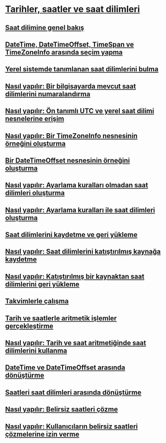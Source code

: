 # [Tarihler, saatler ve saat dilimleri](index.md)
## [Saat dilimine genel bakış](time-zone-overview.md)
## [DateTime, DateTimeOffset, TimeSpan ve TimeZoneInfo arasında seçim yapma](choosing-between-datetime.md)
## [Yerel sistemde tanımlanan saat dilimlerini bulma](finding-the-time-zones-on-local-system.md)
## [Nasıl yapılır: Bir bilgisayarda mevcut saat dilimlerini numaralandırma](enumerate-time-zones.md)
## [Nasıl yapılır: Ön tanımlı UTC ve yerel saat dilimi nesnelerine erişim](access-utc-and-local.md)
## [Nasıl yapılır: Bir TimeZoneInfo nesnesinin örneğini oluşturma](instantiate-time-zone-info.md)
## [Bir DateTimeOffset nesnesinin örneğini oluşturma](instantiating-a-datetimeoffset-object.md)
## [Nasıl yapılır: Ayarlama kuralları olmadan saat dilimleri oluşturma](create-time-zones-without-adjustment-rules.md)
## [Nasıl yapılır: Ayarlama kuralları ile saat dilimleri oluşturma](create-time-zones-with-adjustment-rules.md)
## [Saat dilimlerini kaydetme ve geri yükleme](saving-and-restoring-time-zones.md)
## [Nasıl yapılır: Saat dilimlerini katıştırılmış kaynağa kaydetme](save-time-zones-to-an-embedded-resource.md)
## [Nasıl yapılır: Katıştırılmış bir kaynaktan saat dilimlerini geri yükleme](restore-time-zones-from-an-embedded-resource.md)
## [Takvimlerle çalışma](working-with-calendars.md)
## [Tarih ve saatlerle aritmetik işlemler gerçekleştirme](performing-arithmetic-operations.md)
## [Nasıl yapılır: Tarih ve saat aritmetiğinde saat dilimlerini kullanma](use-time-zones-in-arithmetic.md)
## [DateTime ve DateTimeOffset arasında dönüştürme](converting-between-datetime-and-offset.md)
## [Saatleri saat dilimleri arasında dönüştürme](converting-between-time-zones.md)
## [Nasıl yapılır: Belirsiz saatleri çözme](resolve-ambiguous-times.md)
## [Nasıl yapılır: Kullanıcıların belirsiz saatleri çözmelerine izin verme](let-users-resolve-ambiguous-times.md)
